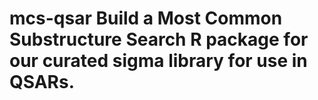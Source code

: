 # mcs-qsar Build a Most Common Substructure Search R package for our curated sigma library for use in QSARs.
